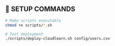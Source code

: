 ## 🔧 **SETUP COMMANDS**
```bash
# Make scripts executable
chmod +x scripts/*.sh

# Test deployment
./scripts/deploy-cloudlearn.sh config/users.csv